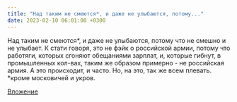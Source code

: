 ```yaml
---
title: "Над таким не смеются*, и даже не улыбаются, потому..."
date: 2023-02-10 06:01:00 +0300
---
```


Над таким не смеются*, и даже не улыбаются, потому что не смешно и не улыбает.
К стати говоря, это не фэйк о российской армии, потому что работяги, которых сгоняют обещаниями зарплат, и, которые гибнут, в промышленных кол-вах, таким же образом примерно - не российская армия. А это происходит, и часто. Но, на это, так же всем плевать.
*кроме московичей и укров.

[Вложение](/assets/vk_photos/4/zLvAAtlBL9o.jpg)
